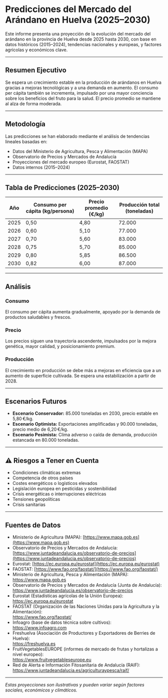 # Predicciones del Mercado del Arándano en Huelva (2025–2030)

Este informe presenta una proyección de la evolución del mercado del arándano en la provincia de Huelva desde 2025 hasta 2030, con base en datos históricos (2015–2024), tendencias nacionales y europeas, y factores agrícolas y económicos clave.

---

## Resumen Ejecutivo

Se espera un crecimiento estable en la producción de arándanos en Huelva gracias a mejoras tecnológicas y a una demanda en aumento. El consumo per cápita también se incrementa, impulsado por una mayor conciencia sobre los beneficios del fruto para la salud. El precio promedio se mantiene al alza de forma moderada.

---

## Metodología

Las predicciones se han elaborado mediante el análisis de tendencias lineales basadas en:

- Datos del Ministerio de Agricultura, Pesca y Alimentación (MAPA)
- Observatorio de Precios y Mercados de Andalucía
- Proyecciones del mercado europeo (Eurostat, FAOSTAT)
- Datos internos (2015–2024)

---

## Tabla de Predicciones (2025–2030)

| Año | Consumo per cápita (kg/persona) | Precio promedio (€/kg) | Producción total (toneladas) |
|-----|-------------------------------|--------------------------|-------------------------------|
| 2025 | 0,50 | 4,80 | 72.000 |
| 2026 | 0,60 | 5,10 | 77.000 |
| 2027 | 0,70 | 5,60 | 83.000 |
| 2028 | 0,75 | 5,70 | 85.000 |
| 2029 | 0,80 | 5,85 | 86.500 |
| 2030 | 0,82 | 6,00 | 87.000 |

---

## Análisis

### Consumo
El consumo per cápita aumenta gradualmente, apoyado por la demanda de productos saludables y frescos.

### Precio
Los precios siguen una trayectoria ascendente, impulsados por la mejora genética, mayor calidad, y posicionamiento premium.

### Producción
El crecimiento en producción se debe más a mejoras en eficiencia que a un aumento de superficie cultivada. Se espera una estabilización a partir de 2028.

---

## Escenarios Futuros

- **Escenario Conservador:** 85.000 toneladas en 2030, precio estable en 5,80 €/kg.
- **Escenario Optimista:** Exportaciones amplificadas y 90.000 toneladas, precio medio de 6,20 €/kg.
- **Escenario Pesimista:** Clima adverso o caída de demanda, producción estancada en 80.000 toneladas.

---

## ⚠️ Riesgos a Tener en Cuenta

- Condiciones climáticas extremas
- Competencia de otros países
- Costes energéticos o logísticos elevados
- Legislación europea en pesticidas y sostenibilidad
- Crisis energéticas o interrupciones eléctricas
- Tensiones geopolíticas
- Crisis sanitarias

---

## Fuentes de Datos

- Ministerio de Agricultura (MAPA): [https://www.mapa.gob.es](https://www.mapa.gob.es)
- Observatorio de Precios y Mercados de Andalucía: [https://www.juntadeandalucia.es/observatorio-de-precios](https://www.juntadeandalucia.es/observatorio-de-precios)
- Eurostat: [https://ec.europa.eu/eurostat](https://ec.europa.eu/eurostat)
- FAOSTAT: [https://www.fao.org/faostat/](https://www.fao.org/faostat/)
- Ministerio de Agricultura, Pesca y Alimentación (MAPA):  
  https://www.mapa.gob.es
- Observatorio de Precios y Mercados de Andalucía (Junta de Andalucía):  
  https://www.juntadeandalucia.es/observatorio-de-precios
- Eurostat (Estadísticas agrícolas de la Unión Europea):  
  https://ec.europa.eu/eurostat
- FAOSTAT (Organización de las Naciones Unidas para la Agricultura y la Alimentación):  
  https://www.fao.org/faostat/
- Infoagro (base de datos técnica sobre cultivos):  
  https://www.infoagro.com
- Freshuelva (Asociación de Productores y Exportadores de Berries de Huelva):  
  https://freshuelva.es
- FruitVegetablesEUROPE (informes de mercado de frutas y hortalizas a nivel europeo):  
  https://www.fruitvegetableseurope.eu
- Red de Alerta e Información Fitosanitaria de Andalucía (RAIF):  
  https://www.juntadeandalucia.es/agriculturaypesca/raif/

---

*Estas proyecciones son ilustrativas y pueden variar según factores sociales, económicos y climáticos.*
